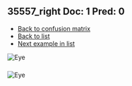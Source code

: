 ## 35557_right Doc: 1 Pred: 0
- [Back to confusion matrix](https://github.com/juliandewit/kaggle_retinopathy/blob/master/matrix.md)
- [Back to list](https://github.com/juliandewit/kaggle_retinopathy/blob/master/lists/10/list.md)
- [Next example in list](https://github.com/juliandewit/kaggle_retinopathy/blob/master/lists/10/35/35579_left.md)

![Eye](https://retinopaty.blob.core.windows.net/size1024/35557_right_1.jpeg)

### 

![Eye]()
